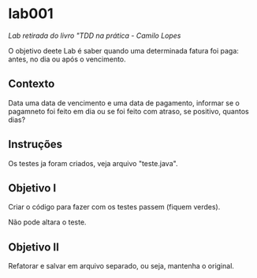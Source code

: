 lab001
======

*Lab retirada do livro "TDD na prática - Camilo Lopes*

O objetivo deete Lab é saber quando uma determinada fatura foi paga: antes, no dia ou após o vencimento.


Contexto
--------


Data uma data de vencimento e uma data de pagamento, informar se o pagamneto foi feito em dia ou se foi feito com
atraso, se positivo, quantos dias?


Instruções
----------

Os testes ja foram criados, veja arquivo "teste.java".


Objetivo I
----------

Criar o código para fazer com os testes passem (fiquem verdes).

Não pode altara o teste.



Objetivo II
-----------

Refatorar e salvar em arquivo separado, ou seja, mantenha o original.

